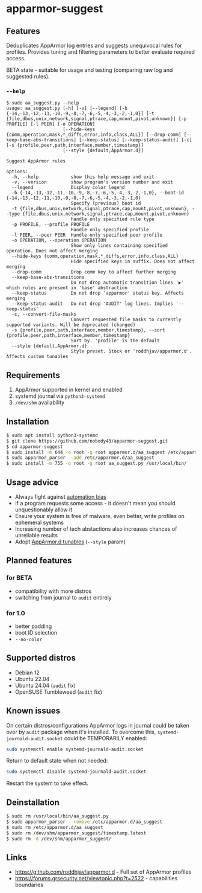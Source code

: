 # apparmor-suggest
## Features
Deduplicates AppArmor log entries and suggests unequivocal rules for profiles. Provides tuning and filtering parameters to better evaluate required access.

BETA state - suitable for usage and testing (comparing raw log and suggested rules).

### `--help`
```
$ sudo aa_suggest.py --help
usage: aa_suggest.py [-h] [-v] [--legend] [-b {-14,-13,-12,-11,-10,-9,-8,-7,-6,-5,-4,-3,-2,-1,0}] [-t {file,dbus,unix,network,signal,ptrace,cap,mount,pivot,unknown}] [-p PROFILE] [-l PEER] [-o OPERATION]
                     [--hide-keys {comm,operation,mask,*_diffs,error,info,class,ALL}] [--drop-comm] [--keep-base-abs-transitions] [--keep-status] [--keep-status-audit] [-c] [-s {profile,peer,path,interface,member,timestamp}]
                     [--style {default,AppArmor.d}]

Suggest AppArmor rules

options:
  -h, --help            show this help message and exit
  -v, --version         show program's version number and exit
  --legend              Display color legend
  -b {-14,-13,-12,-11,-10,-9,-8,-7,-6,-5,-4,-3,-2,-1,0}, --boot-id {-14,-13,-12,-11,-10,-9,-8,-7,-6,-5,-4,-3,-2,-1,0}
                        Specify (previous) boot id
  -t {file,dbus,unix,network,signal,ptrace,cap,mount,pivot,unknown}, --type {file,dbus,unix,network,signal,ptrace,cap,mount,pivot,unknown}
                        Handle only specified rule type
  -p PROFILE, --profile PROFILE
                        Handle only specified profile
  -l PEER, --peer PEER  Handle only specified peer profile
  -o OPERATION, --operation OPERATION
                        Show only lines containing specified operation. Does not affect merging
  --hide-keys {comm,operation,mask,*_diffs,error,info,class,ALL}
                        Hide specified keys in suffix. Does not affect merging
  --drop-comm           Drop comm key to affect further merging
  --keep-base-abs-transitions
                        Do not drop automatic transition lines '▶' which rules are present in 'base' abstraction
  --keep-status         Do not drop 'apparmor' status key. Affects merging
  --keep-status-audit   Do not drop 'AUDIT' log lines. Implies '--keep-status'
  -c, --convert-file-masks
                        Convert requested file masks to currently supported variants. Will be deprecated (changed)
  -s {profile,peer,path,interface,member,timestamp}, --sort {profile,peer,path,interface,member,timestamp}
                        Sort by. 'profile' is the default
  --style {default,AppArmor.d}
                        Style preset. Stock or 'roddhjav/apparmor.d'. Affects custom tunables
```

## Requirements
1. AppArmor supported in kernel and enabled
2. systemd journal via `python3-systemd`
3. `/dev/shm` availability

## Installation
```sh
$ sudo apt install python3-systemd                                           # install systemd module for python
$ git clone https://github.com/nobody43/apparmor-suggest.git
$ cd apparmor-suggest
$ sudo install -m 644 -o root -g root apparmor.d/aa_suggest /etc/apparmor.d/ # install AppArmor profile for executable
$ sudo apparmor_parser --add /etc/apparmor.d/aa_suggest                      # confine profile for executable
$ sudo install -m 755 -o root -g root aa_suggest.py /usr/local/bin/          # install the executable
```

## Usage advice
- Always fight against [automation bias](https://en.wikipedia.org/wiki/Automation_bias)
- If a program requests some access - it doesn't mean you should unquestionably allow it
- Ensure your system is free of malware, even better, write profiles on ephemeral systems
- Increasing number of tech abstactions also increases chances of unreliable results
- Adopt [AppArmor.d tunables](https://github.com/roddhjav/apparmor.d/tree/main/apparmor.d/tunables) (`--style` param)

## Planned features
### for BETA
- compatibility with more distros
- switching from journal to `audit` entirely

### for 1.0
- better padding
- boot ID selection
- `--no-color`

## Supported distros
- Debian 12
- Ubuntu 22.04
- Ubuntu 24.04 (`audit` fix)
- OpenSUSE Tumbleweed (`audit` fix)

## Known issues
On certain distros/configurations AppArmor logs in journal could be taken over by `audit` package when it's installed. To overcome this, `systemd-journald-audit.socket` could be TEMPORARILY enabled:
```sh
sudo systemctl enable systemd-journald-audit.socket
```
Return to default state when not needed:
```sh
sudo systemctl disable systemd-journald-audit.socket
```
Restart the system to take effect.

## Deinstallation
```sh
$ sudo rm /usr/local/bin/aa_suggest.py
$ sudo apparmor_parser --remove /etc/apparmor.d/aa_suggest
$ sudo rm /etc/apparmor.d/aa_suggest
$ sudo rm /dev/shm/apparmor_suggest/timestamp.latest
$ sudo rm -d /dev/shm/apparmor_suggest/
```

## Links
- https://github.com/roddhjav/apparmor.d - Full set of AppArmor profiles
- https://forums.grsecurity.net/viewtopic.php?t=2522 - capabilities boundaries
